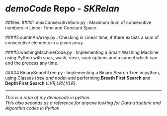 # _demoCode_ Repo - _SKRelan_ 

##files:
####1.maxConsecutiveSum.py : 
Maximum Sum of consecutive numbers in Linear Time and Constant Space. 

####2.sumInAnArray.py :
Checking in Linear time, if there exsists a sum of consecutive elements in a given array.

####3.washingMachineCode.py :
Implementing a Smart Washing Machine using Python with soak, wash, rinse, soak options and a cancel which can end the process any time.

####4.BinarySearchTree.py :
Implementing a Binary Search Tree in python, using Classes (_tree and node_) and performing **Breath First Search** and **Depth First Search** (_LVR,LRV,VLR_).

---
_This is a repo of my democode in python._  
_This also seconds as a reference for anyone looking for Data-structure and Algorithm codes in Python_
